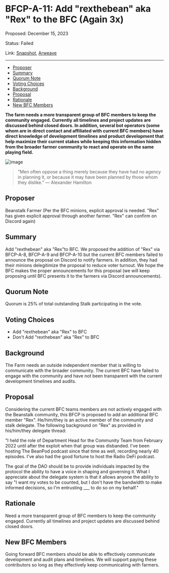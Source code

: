# BFCP-A-11: Add "rexthebean" aka "Rex" to the BFC (Again 3x)

Proposed: December 15, 2023

Status: Failed

Link: [Snapshot](https://snapshot.org/#/beanstalkfarms.eth/proposal/0x5cd1c6587085bdc6e54df16ee2a91b8da7c8ab3ccdd4725834bdc14f0512fe86), [Arweave](https://arweave.net/Jgj6VJ27r_7xRuWlZhEy3GIxt7vrxxOzt5iLjd3jzrQ)

---

- [Proposer](#proposer)
- [Summary](#summary)
- [Quorum Note](#quorum-note)
- [Voting Choices](#voting-choices)
- [Background](#background)
- [Proposal](#proposal)
- [Rationale](#rationale)
- [New BFC Members](#new-bfc-members)

**The farm needs a more transparent group of BFC members to keep the community engaged. Currently all timelines and project updates are discussed behind closed doors. In addition, several bot operators (some whom are in direct contact and affiliated with current BFC members) have direct knowledge of development timelines and product development that help maximize their current stakes while keeping this information hidden from the broader farmer community to react and operate on the same playing field.**
 
![image](ipfs://bafybeiduwky36symnlzthecmuzo2em26zyg6sb2ukt5bvmg7blartdjcve)

> "Men often oppose a thing merely because they have had no agency in planning it, or because it may have been planned by those whom they dislike.” — Alexander Hamilton

## Proposer
Beanstalk Farmer (Per the BFC minions, explicit approval is needed. "Rex" has given explicit approval through another farmer. "Rex" can confirm on Discord again)

## Summary
Add "rexthebean" aka "Rex"to BFC. We proposed the addition of "Rex" via BFCP-A-8, BFCP-A-9 and BFCP-A-10 but the current BFC members failed to announce the proposal on Discord to notify farmers. In addition, they had their minions delegitimize the proposal to reduce voter turnout. We hope the BFC makes the proper announcements for this proposal (we will keep proposing until BFC presents it to the farmers via Discord announcements).

## Quorum Note
Quorum is 25% of total outstanding Stalk participating in the vote.

## Voting Choices
- Add "rexthebean" aka "Rex" to BFC
- Don't Add "rexthebean" aka "Rex" to BFC

## Background
The Farm needs an outside independent member that is willing to communicate with the broader community. The current BFC have failed to engage with the community and have not been transparent with the current development timelines and audits.

## Proposal
Considering the current BFC teams members are not actively engaged with the Beanstalk community, this BFCP is proposed to add an additional BFC member "Rex". He/him/they is an active member of the community and stalk delegate. The following background on "Rex" as provided in his/him/they delegate thread:

"I held the role of Department Head for the Community Team from February 2022 until after the exploit when that group was disbanded. I've been hosting The BeanPod podcast since that time as well, recording nearly 40 episodes. I've also had the good fortune to host the Radio DeFi podcast.

The goal of the DAO should be to provide individuals impacted by the protocol the ability to have a voice in shaping and governing it. What I appreciate about the delegate system is that it allows anyone the ability to say "I want my votes to be counted, but I don't have the bandwidth to make informed decisions, so I'm entrusting ___ to do so on my behalf."

## Rationale
Need a more transparent group of BFC members to keep the community engaged. Currently all timelines and project updates are discussed behind closed doors.

## New BFC Members
Going forward BFC members should be able to effectively communicate development and audit plans and timelines. We will support paying these contributors so long as they effectively keep communicating with farmers.
